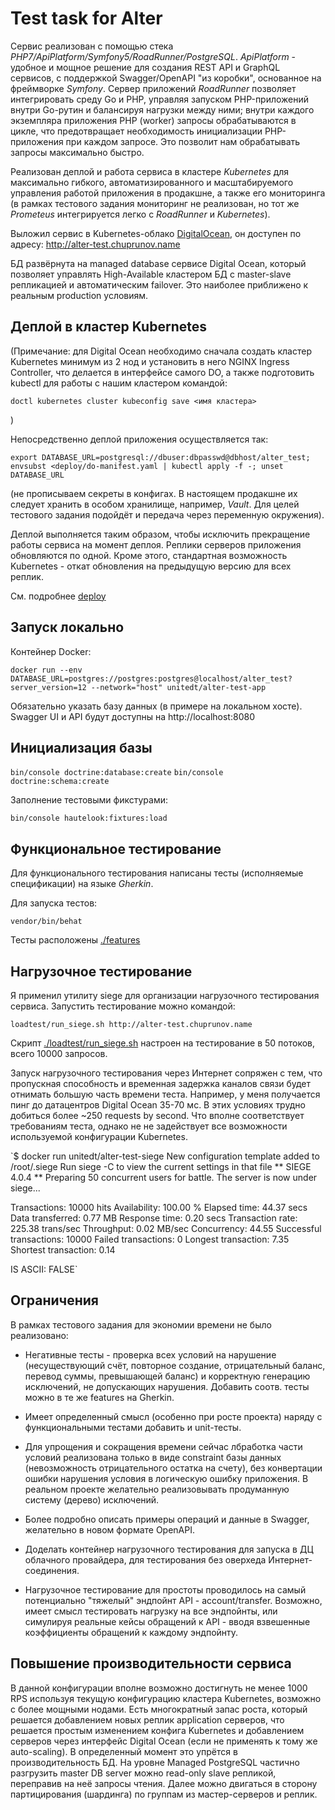 # Test task for Alter

Сервис реализован с помощью стека *PHP7/ApiPlatform/Symfony5/RoadRunner/PostgreSQL*. *ApiPlatform* - удобное и 
мощное решение для создания REST API и GraphQL сервисов, с поддержкой Swagger/OpenAPI "из коробки", основанное
на фреймворке *Symfony*. Сервер приложений *RoadRunner* позволяет интегрировать среду Go и PHP, управляя запуском
PHP-приложений внутри Go-рутин и балансируя нагрузки между ними; внутри каждого экземпляра приложения PHP 
(worker) запросы обрабатываются в цикле, что предотвращает необходимость инициализации PHP-приложения при 
каждом запросе. Это позволит нам обрабатывать запросы максимально быстро.

Реализован деплой и работа сервиса в кластере *Kubernetes* для максимально гибкого, автоматизированного и масштабируемого
управления работой приложения в продакшне, а также его мониторинга (в рамках тестового задания мониторинг не реализован,
но тот же *Prometeus* интегрируется легко с *RoadRunner* и *Kubernetes*).

Выложил сервис в Kubernetes-облако [DigitalOcean](https://www.digitalocean.com/products/kubernetes/), 
он доступен по адресу: http://alter-test.chuprunov.name

БД развёрнута на managed database сервисе Digital Ocean, который позволяет управлять High-Available кластером БД
с master-slave репликацией и автоматическим failover. Это наиболее приближено к реальным production условиям.

## Деплой в кластер Kubernetes

(Примечание: для Digital Ocean необходимо сначала создать кластер Kubernetes минимум из 2 нод и установить в него 
NGINX Ingress Controller, что делается в интерфейсе самого DO, а также подготовить kubectl для работы с нашим кластером
командой:

`doctl kubernetes cluster kubeconfig save <имя кластера>` 

)

Непосредственно деплой приложения осуществляется так:

`export DATABASE_URL=postgresql://dbuser:dbpasswd@dbhost/alter_test; envsubst <deploy/do-manifest.yaml | kubectl apply -f -; unset DATABASE_URL`

(не прописываем секреты в конфигах. В настоящем продакшне их следует хранить в особом хранилище, например,
*Vault*. Для целей тестового задания подойдёт и передача через переменную окружения).

Деплой выполняется таким образом, чтобы исключить прекращение работы сервиса на момент деплоя. Реплики серверов 
приложения обновляются по одной. Кроме этого, стандартная возможность Kubernetes - откат обновления на предыдущую версию
для всех реплик. 

См. подробнее [deploy](./deploy)

## Запуск локально

Контейнер Docker:

`docker run --env DATABASE_URL=postgres://postgres:postgres@localhost/alter_test?server_version=12 --network="host" unitedt/alter-test-app`

Обязательно указать базу данных (в примере на локальном хосте). Swagger UI и API будут доступны на http://localhost:8080

## Инициализация базы

`bin/console doctrine:database:create`
`bin/console doctrine:schema:create`

Заполнение тестовыми фикстурами:

`bin/console hautelook:fixtures:load`

## Функциональное тестирование

Для функционального тестирования написаны тесты (исполняемые спецификации) на языке *Gherkin*. 

Для запуска тестов:

`vendor/bin/behat`

Тесты расположены [./features](./features)

## Нагрузочное тестирование

Я применил утилиту siege для организации нагрузочного тестирования сервиса. Запустить тестирование можно командой:

`loadtest/run_siege.sh http://alter-test.chuprunov.name`

Скрипт [./loadtest/run_siege.sh](./loadtest/run_siege.sh) настроен на тестирование в 50 потоков, всего 10000 запросов.

Запуск нагрузочного тестирования через Интернет сопряжен с тем, что пропускная способность и временная задержка каналов
связи будет отнимать большую часть времени теста. Например, у меня получается пинг до датацентров Digital Ocean 35-70 мс.
В этих условиях трудно добиться более ~250 requests by second. Что вполне соответствует требованиям теста, однако не 
не задействует все возможности используемой конфигурации Kubernetes.

`$ docker run unitedt/alter-test-siege
New configuration template added to /root/.siege
Run siege -C to view the current settings in that file
** SIEGE 4.0.4
** Preparing 50 concurrent users for battle.
The server is now under siege...

Transactions:		       10000 hits
Availability:		      100.00 %
Elapsed time:		       44.37 secs
Data transferred:	        0.77 MB
Response time:		        0.20 secs
Transaction rate:	      225.38 trans/sec
Throughput:		        0.02 MB/sec
Concurrency:		       44.55
Successful transactions:       10000
Failed transactions:	           0
Longest transaction:	        7.35
Shortest transaction:	        0.14
 
IS ASCII: FALSE`


## Ограничения

В рамках тестового задания для экономии времени не было реализовано:

* Негативные тесты - проверка всех условий на нарушение (несуществующий счёт, повторное создание, отрицательный баланс,
перевод суммы, превышающей баланс) и корректную генерацию исключений, не допускающих нарушения. Добавить соотв. тесты 
можно в те же features на Gherkin.

* Имеет определенный смысл (особенно при росте проекта) наряду с функциональными тестами добавить и unit-тесты.

* Для упрощения и сокращения времени сейчас лбработка части условий реализована только в виде constraint базы данных 
(невозможность отрицательного остатка на счету), без конвертации ошибки нарушения условия в логическую ошибку 
приложения. В реальном проекте желательно реализовывать продуманную систему (дерево) исключений.

* Более подробно описать примеры операций и данные в Swagger, желательно в новом формате OpenAPI.

* Доделать контейнер нагрузочного тестирования для запуска в ДЦ облачного провайдера, для тестирования без оверхеда 
Интернет-соединения.

* Нагрузочное тестирование для простоты проводилось на самый потенциально "тяжелый" эндпойнт API - account/transfer. 
Возможно, имеет смысл тестировать нагрузку на все эндпойнты, или симулируя реальные кейсы обращений к API - вводя 
взвешенные коэффициенты обращений к каждому эндпойнту.


## Повышение производительности сервиса

В данной конфигурации вполне возможно достигнуть не менее 1000 RPS используя текущую конфигурацию кластера Kubernetes,
возможно с более мощными нодами. Есть многократный запас роста, который решается добавлением новых реплик application 
серверов, что решается простым изменением конфига Kubernetes и добавлением серверов через интерфейс Digital Ocean (если 
не применять к тому же auto-scaling). В определенный момент это упрётся в производительность БД. На уровне 
Managed PostgreSQL частично разгрузить master DB server можно read-only slave репликой, переправив на неё запросы 
чтения. Далее можно двигаться в сторону партицирования (шардинга) по группам из мастер-серверов и реплик.